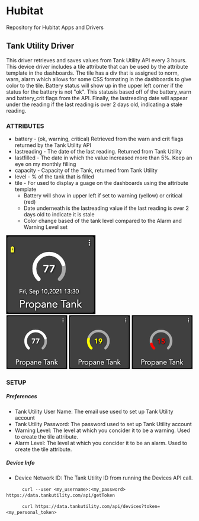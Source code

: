 # Hubitat
Repository for Hubitat Apps and Drivers

## Tank Utility Driver
This driver retrieves and saves values from Tank Utility API every 3 hours.  This device driver includes a tile attribute that can be used by the attribute template in the dashboards.  The tile has a div that is assigned to norm, warn, alarm which allows for some CSS formating in the dashboards to give color to the tile.  Battery status will show up in the upper left corner if the status for the battery is not "ok".  This statusis based off of the battery_warn and battery_crit flags from the API. Finally, the lastreading
date will appear under the reading if the last reading is over 2 days old, indicating a stale reading.

### ATTRIBUTES
- battery - (ok, warning, critical) Retrieved from the warn and crit flags returned by the Tank Utility API
- lastreading - The date of the last reading.  Returned from Tank Utility
- lastfilled - The date in which the value increased more than 5%.  Keep an eye on my monthly filling
- capacity - Capacity of the Tank, returned from Tank Utility
- level - % of the tank that is filled
- tile - For used to display a guage on the dashboards using the attribute template
  - Battery will show in upper left if set to warning (yellow) or critical (red)
  - Date underneath is the lastreading value if the last reading is over 2 days old to indicate it is stale
  - Color change based of the tank level compared to the Alarm and Warning Level set
 
 ![Image of tile](https://github.com/neffreyc/Hubitat/blob/main/Images/TankUtilityGauge.png)
 ![Image of tile](https://github.com/neffreyc/Hubitat/blob/main/Images/TankUtilityGuages.png)
 
### SETUP
##### Preferences
 - Tank Utility User Name: The email use used to set up Tank Utility account
 - Tank Utility Password: The password used to set up Tank Utility account
 - Warning Level: The level at which you concider it to be a warning. Used to create the tile attribute.
 - Alarm Level: The level at which you concider it to be an alarm. Used to create the tile attribute.
 ##### Device Info
 - Device Network ID: The Tank Utility ID from running the Devices API call.
 
 ```
       curl --user <my_username>:<my_password> https://data.tankutility.com/api/getToken
 ```      
 
 ```
       curl https://data.tankutility.com/api/devices?token=<my_personal_token>
 ```
